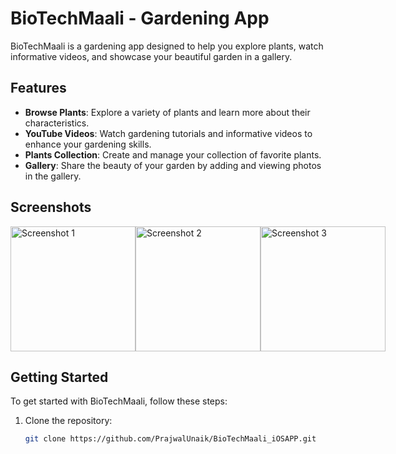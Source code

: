 # BioTechMaali - Gardening App

BioTechMaali is a gardening app designed to help you explore plants, watch informative videos, and showcase your beautiful garden in a gallery.

## Features

- **Browse Plants**: Explore a variety of plants and learn more about their characteristics.
- **YouTube Videos**: Watch gardening tutorials and informative videos to enhance your gardening skills.
- **Plants Collection**: Create and manage your collection of favorite plants.
- **Gallery**: Share the beauty of your garden by adding and viewing photos in the gallery.

## Screenshots

<div style="display: flex; justify-content: space-evenly; align-items: center;">

<img src="https://example.com/screenshot1.png" alt="Screenshot 1" width="200" />

<img src="https://example.com/screenshot2.png" alt="Screenshot 2" width="200" />

<img src="https://example.com/screenshot3.png" alt="Screenshot 3" width="200" />

</div>

## Getting Started

To get started with BioTechMaali, follow these steps:

1. Clone the repository:

   ```bash
   git clone https://github.com/PrajwalUnaik/BioTechMaali_iOSAPP.git
